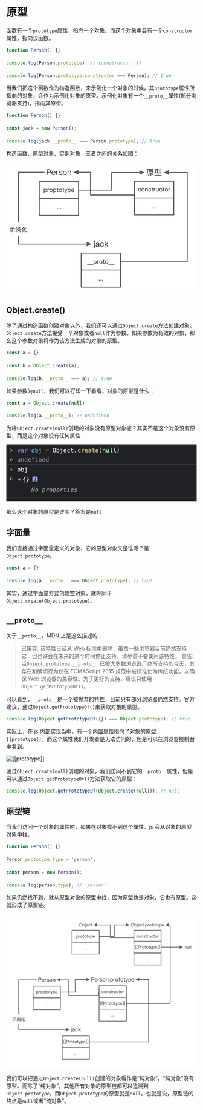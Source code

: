# 原型

函数有一个`prototype`属性，指向一个对象。而这个对象中会有一个`constructor`属性，指向该函数。

```javascript
function Person() {}

console.log(Person.prototype); // {constructor: ƒ}

console.log(Person.prototype.constructor === Person); // true
```

当我们把这个函数作为构造函数，来示例化一个对象的时候，其`prototype`属性所指向的对象，会作为示例化对象的原型。示例化对象有一个`__proto__`属性(部分浏览器支持)，指向其原型。

```javascript
function Person() {}

const jack = new Person();

console.log(jack.__proto__ === Person.prototype); // true
```

构造函数、原型对象、实例对象，三者之间的关系如图：

![构造函数、原型对象、示例对象关系图](https://github.com/quanshubli/blog/blob/main/images/原型1.jpg)

## Object.create()

除了通过构造函数创建对象以外，我们还可以通过`Object.create`方法创建对象。
`Object.create`方法接受一个对象或者`null`作为参数。如果参数为有效的对象，那么这个参数对象将作为该方法生成的对象的原型。

```javascript
const a = {};

const b = Object.create(a);

console.log(b.__proto__ === a); // true
```

如果参数为`null`，我们可以打印一下看看，对象的原型是什么：

```javascript
const a = Object.create(null);

console.log(a.__proto__); // undefined
```

为啥`Object.create(null)`创建的对象没有原型对象呢？其实不是这个对象没有原型，而是这个对象没有任何属性：

![纯对象](https://github.com/quanshubli/blog/blob/main/images/原型3.jpg)

那么这个对象的原型是谁呢？答案是`null`

## 字面量

我们直接通过字面量定义的对象，它的原型对象又是谁呢？是`Object.prototype`。

```javascript
const a = {};

console.log(a.__proto__ === Object.prototype); // true
```

其实，通过字面量方式创建空对象，就等同于`Object.create(Object.prototype)`。

## `__proto__`

关于`__proto__`，MDN 上是这么描述的：

> 已废弃: 该特性已经从 Web 标准中删除，虽然一些浏览器目前仍然支持它，但也许会在未来的某个时间停止支持，请尽量不要使用该特性。
> 警告: 当`Object.prototype.__proto__ `已被大多数浏览器厂商所支持的今天，其存在和确切行为仅在 ECMAScript 2015 规范中被标准化为传统功能，以确保 Web 浏览器的兼容性。为了更好的支持，建议只使用 `Object.getPrototypeOf()`。

可以看到，`__proto__`是一个被抛弃的特性，目前只有部分浏览器仍然支持。官方建议，通过`Object.getPrototypeOf()`来获取对象的原型。

```javascript
console.log(Object.getPrototypeOf({}) === Object.prototype); // true
```

实际上，在 js 内部实现当中，有一个内置属性指向了对象的原型: `[[prototype]]`。而这个属性我们开发者是无法访问的，但是可以在浏览器控制台中看到。

![[[prototype]]](https://github.com/quanshubli/blog/blob/main/images/原型2.jpg)

通过`Object.create(null)`创建的对象，我们访问不到它的`__proto__`属性，但是可以通过`Object.getPrototypeOf()`方法获取它的原型：

```javascript
console.log(Object.getPrototypeOf(Object.create(null))); // null
```

## 原型链

当我们访问一个对象的属性时，如果在对象找不到这个属性，js 会从对象的原型对象中找。

```javascript
function Person() {}

Person.prototype.type = 'person';

const person = new Person();

console.log(person.type); // 'person'
```

如果仍然找不到，就从原型对象的原型中找，因为原型也是对象，它也有原型。这就形成了原型链。

![原型链](https://github.com/quanshubli/blog/blob/main/images/原型4.jpg)

我们可以把通过`Object.create(null)`创建的对象看作是“纯对象”，“纯对象”没有原型。而除了“纯对象”，其他所有对象的原型链都可以追溯到`Object.prototype`，而`Object.prototype`的原型就是`null`。也就是说，原型链的终点是`null`或者“纯对象”。
